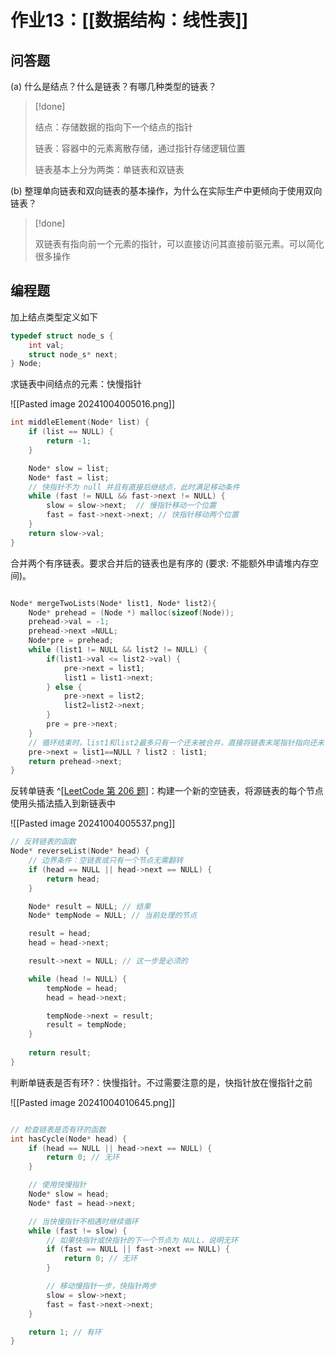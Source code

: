 # 作业13：[[数据结构：线性表]]

## 问答题

(a) 什么是结点？什么是链表？有哪几种类型的链表？

> [!done] 
> 
> 结点：存储数据的指向下一个结点的指针
> 
> 链表：容器中的元素离散存储，通过指针存储逻辑位置
> 
> 链表基本上分为两类：单链表和双链表
> 

(b) 整理单向链表和双向链表的基本操作，为什么在实际生产中更倾向于使用双向链表？

> [!done] 
> 
> 双链表有指向前一个元素的指针，可以直接访问其直接前驱元素。可以简化很多操作
> 

## 编程题

加上结点类型定义如下

```c
typedef struct node_s {
    int val;
    struct node_s* next;
} Node;
```

求链表中间结点的元素：快慢指针

![[Pasted image 20241004005016.png]]

```C
int middleElement(Node* list) {
    if (list == NULL) {
        return -1;
    }

    Node* slow = list;
    Node* fast = list;
    // 快指针不为 null 并且有直接后继结点，此时满足移动条件
    while (fast != NULL && fast->next != NULL) {
        slow = slow->next;  // 慢指针移动一个位置
        fast = fast->next->next; // 快指针移动两个位置
    }
    return slow->val;
}
```


合并两个有序链表。要求合并后的链表也是有序的 (要求: 不能额外申请堆内存空间)。

```C

Node* mergeTwoLists(Node* list1, Node* list2){
    Node* prehead = (Node *) malloc(sizeof(Node));
    prehead->val = -1;
    prehead->next =NULL;
    Node*pre = prehead;
    while (list1 != NULL && list2 != NULL) {
        if(list1->val <= list2->val) {
            pre->next = list1;
            list1 = list1->next;
        } else {
            pre->next = list2;
            list2=list2->next;
        }
        pre = pre->next;
    }
    // 循环结束时，list1和list2最多只有一个还未被合并，直接将链表末尾指针指向还未合并完成的链表即可
    pre->next = list1==NULL ? list2 : list1;
    return prehead->next;
}
```


反转单链表 ^[[LeetCode 第 206 题](https://leetcode.cn/problems/reverse-linked-list/description/)]：构建一个新的空链表，将源链表的每个节点使用头插法插入到新链表中

![[Pasted image 20241004005537.png]]

```C
// 反转链表的函数
Node* reverseList(Node* head) {
    // 边界条件：空链表或只有一个节点无需翻转
    if (head == NULL || head->next == NULL) {
        return head;
    }

    Node* result = NULL; // 结果
    Node* tempNode = NULL; // 当前处理的节点

    result = head;
    head = head->next;

    result->next = NULL; // 这一步是必须的

    while (head != NULL) {
        tempNode = head;
        head = head->next;

        tempNode->next = result;
        result = tempNode;
    }
    
    return result;
}
```

判断单链表是否有环?：快慢指针。不过需要注意的是，快指针放在慢指针之前

![[Pasted image 20241004010645.png]]

```C

// 检查链表是否有环的函数
int hasCycle(Node* head) {
    if (head == NULL || head->next == NULL) {
        return 0; // 无环
    }

    // 使用快慢指针
    Node* slow = head;
    Node* fast = head->next;

    // 当快慢指针不相遇时继续循环
    while (fast != slow) {
        // 如果快指针或快指针的下一个节点为 NULL，说明无环
        if (fast == NULL || fast->next == NULL) {
            return 0; // 无环
        }

        // 移动慢指针一步，快指针两步
        slow = slow->next;
        fast = fast->next->next;
    }

    return 1; // 有环
}

```
